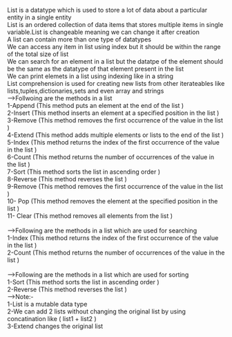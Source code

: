 List is a datatype which is used to store a lot of data about a particular entity in a single entity
<br>
List is an ordered collection of data items that stores multiple items in single variable.List is changeable meaning we can change it after creation 
<br>
A list can contain more than one type of datatypes 
<br>
We can access any item in list using index but it should be within the range of the total size of list 
<br>
We can search for an element in a list but the datatpe of the element should be the same as the datatype of that element present in the list
<br>
We can print elemets in a list using indexing like  in a string 
<br>
List comprehension is used for creating new lists from other iterateables like  lists,tuples,dictionaries,sets and even array and strings
<br>
-->Follwoing are the methods in a list 
<br>
1-Append  (This method puts an element at the end of the list )
<br>
2-Insert (This method inserts an element at a specified position in the list )
<br>
3-Remove (This method removes the first occurrence of the value in the list )
<br>
4-Extend (This method adds multiple elements or lists  to the end of the list )
<br>
5-Index (This method returns the index of the first occurrence of the value in the list )
<br>
6-Count (This method returns the number of occurrences of the value in the list )
<br>
7-Sort (This method sorts the list in ascending order )
<br>
8-Reverse (This method reverses the list )
<br>
9-Remove (This method removes the first occurrence of the value in the list )
<br>
10- Pop (This method removes the element at the specified position in the list )
<br>
11- Clear (This method removes all elements from the list )
<br>
<br>
-->Following are the methods in a list which are used for searching
<br>
1-Index (This method returns the index of the first occurrence of the value in the list )
<br>
2-Count (This method returns the number of occurrences of the value in the list )
<br>
<br>
-->Following are the methods in a list which are used for sorting
<br>
1-Sort (This method sorts the list in ascending order )
<br>
2-Reverse (This method reverses the list )
<br>
-->Note:-
<br>
1-List is a mutable data type
<br>
2-We can add 2 lists without changing the original list by using concatination like ( list1 + list2 )
<br>
3-Extend changes the original list 